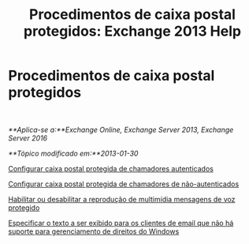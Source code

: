 ﻿---
title: 'Procedimentos de caixa postal protegidos: Exchange 2013 Help'
TOCTitle: Procedimentos de caixa postal protegidos
ms:assetid: 8547fc92-58f6-40f1-9685-3d43ba9b64a0
ms:mtpsurl: https://technet.microsoft.com/pt-br/library/JJ938013(v=EXCHG.150)
ms:contentKeyID: 52058457
ms.date: 05/22/2018
mtps_version: v=EXCHG.150
ms.translationtype: MT
---

# Procedimentos de caixa postal protegidos

 

_**Aplica-se a:**Exchange Online, Exchange Server 2013, Exchange Server 2016_

_**Tópico modificado em:**2013-01-30_

[Configurar caixa postal protegida de chamadores autenticados](configure-protected-voice-mail-from-authenticated-callers-exchange-2013-help.md)

[Configurar caixa postal protegida de chamadores de não-autenticados](configure-protected-voice-mail-from-unauthenticated-callers-exchange-2013-help.md)

[Habilitar ou desabilitar a reprodução de multimídia mensagens de voz protegido](enable-or-disable-multimedia-playback-of-protected-voice-messages-exchange-2013-help.md)

[Especificar o texto a ser exibido para os clientes de email que não há suporte para gerenciamento de direitos do Windows](specify-the-text-to-display-for-email-clients-that-don-t-support-windows-rights-management-exchange-2013-help.md)

